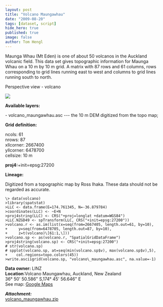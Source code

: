 ```yaml
---
layout: post
title: "Volcano Maungawhau"
date: "2009-08-20"
tags: [dataset, script]
hide_hero: true
published: true
image: false
author: Tom Hengl
---
```


Maunga Whau (Mt Eden) is one of about 50 volcanos in the Auckland volcanic field. This data set gives topographic information for Maunga Whau on a 10 m by 10 m grid. A matrix with 87 rows and 61 columns, rows corresponding to grid lines running east to west and columns to grid lines running south to north.

Perspective view - volcano  

![]({{site.baseurl}}/uploads/img/posts/Fig_maungawhau.jpg)
  

**Available layers:** 

\- volcano\_maungawhau.asc --- the 10 m DEM digitized from the topo map;

**Grid definition:** 

ncols: 61  
nrows: 87  
xllcorner: 2667400  
yllcorner: 6478700  
cellsize: 10 m

**proj4:**+init=epsg:27200

**Lineage:** 

Digitized from a topographic map by Ross Ihaka. These data should not be regarded as accurate.  

```
\> data(volcano)
>library(spatstat)
>LLC <- data.frame(E=174.761345, N=-36.879784)
>coordinates(LLC) <- ~E+N
>proj4string(LLC) <- CRS("+proj=longlat +datum=WGS84")
>LLC.NZGD49 <- spTransform(LLC, CRS("+init=epsg:27200"))
>volcano.r <- as.im(list(x=seq(from=2667405, length.out=61, by=10),
+     y=seq(from=6478705, length.out=87, by=10), 
+     z=t(volcano)\[61:1,\]))
>volcano.sp <- as(volcano.r, "SpatialGridDataFrame")
>proj4string(volcano.sp) <- CRS("+init=epsg:27200")
# str(volcano.sp)
# spplot(volcano.sp, at=seq(min(volcano.sp$v), max(volcano.sp$v),5),
+    col.regions=topo.colors(45))
>write.asciigrid(volcano.sp, "volcano\_maungawhau.asc", na.value=-1)
```

**Data owner:** LINZ  
**Location**:Volcano Maungawhau, Auckland, New Zealand  
36° 50' 50.586" S,174° 45' 56.646" E  
See map: [Google Maps](http://maps.google.com/?q=Volcano%2C+%2CMaungawhau)

**_Attachment:_**  
[volcano_maungawhau.zip]({{site.baseurl}}/uploads/datasets/volcano_maungawhau.zip)
